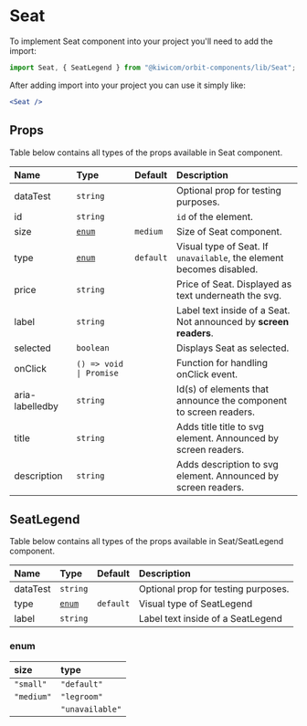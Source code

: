 # Seat

To implement Seat component into your project you'll need to add the import:

```jsx
import Seat, { SeatLegend } from "@kiwicom/orbit-components/lib/Seat";
```

After adding import into your project you can use it simply like:

```jsx
<Seat />
```

## Props

Table below contains all types of the props available in Seat component.

| Name            | Type                    | Default   | Description                                                          |
| :-------------- | :---------------------- | :-------- | :------------------------------------------------------------------- |
| dataTest        | `string`                |           | Optional prop for testing purposes.                                  |
| id              | `string`                |           | `id` of the element.                                                 |
| size            | [`enum`](#modal-enum)   | `medium`  | Size of Seat component.                                              |
| type            | [`enum`](#modal-enum)   | `default` | Visual type of Seat. If `unavailable`, the element becomes disabled. |
| price           | `string`                |           | Price of Seat. Displayed as text underneath the svg.                 |
| label           | `string`                |           | Label text inside of a Seat. Not announced by **screen readers**.    |
| selected        | `boolean`               |           | Displays Seat as selected.                                           |
| onClick         | `() => void \| Promise` |           | Function for handling onClick event.                                 |
| aria-labelledby | `string`                |           | Id(s) of elements that announce the component to screen readers.     |
| title           | `string`                |           | Adds title title to svg element. Announced by screen readers.        |
| description     | `string`                |           | Adds description to svg element. Announced by screen readers.        |

## SeatLegend

Table below contains all types of the props available in Seat/SeatLegend component.

| Name     | Type                  | Default   | Description                         |
| :------- | :-------------------- | :-------- | :---------------------------------- |
| dataTest | `string`              |           | Optional prop for testing purposes. |
| type     | [`enum`](#modal-enum) | `default` | Visual type of SeatLegend           |
| label    | `string`              |           | Label text inside of a SeatLegend   |

### enum

| size       | type            |
| :--------- | :-------------- |
| `"small"`  | `"default"`     |
| `"medium"` | `"legroom"`     |
|            | `"unavailable"` |
